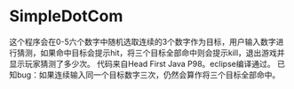 # SimpleDotCom
这个程序会在0-5六个数字中随机选取连续的3个数字作为目标，用户输入数字进行猜测，如果命中目标会提示hit，将三个目标全部命中则会提示kill，退出游戏并显示玩家猜测了多少次。
代码来自Head First Java P98。eclipse编译通过。
已知bug：如果连续输入同一个目标数字三次，仍然会算作将三个目标全部命中。
